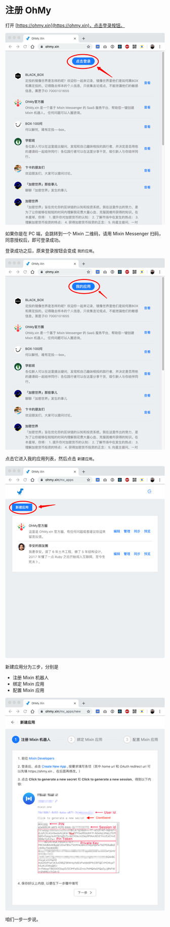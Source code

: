 # 注册 OhMy

打开 [https://ohmy.xin](https://ohmy.xin)，点击登录按钮。

![image-20190829093623436](../assets/images/image-20190829093623436.png)

如果你是在 PC 端，会跳转到一个 Mixin 二维码，请用 Mixin Messenger 扫码，同意授权后，即可登录成功。

登录成功之后，原来登录按钮会变成 `我的应用`。

![image-20190829094028078](../assets/images/image-20190829094028078.png)

点击它进入我的应用列表，然后点击 `新建应用`。

![image-20190829094120556](../assets/images/image-20190829094120556.png)

新建应用分为三步，分别是

- 注册 Mixin 机器人
- 绑定 Mixin 应用
- 配置 Mixin 应用

![image-20190829095006016](../assets/images/image-20190829095006016.png)

咱们一步一步说。
